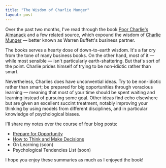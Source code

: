 ```yaml
---
title: "The Wisdom of Charlie Munger"
layout: post
---
```


Over the past two months, I've read through the
book [Poor Charlie's Almanack][poorcharlie] and a few related source, which
expound the wisdom of [Charlie Munger] — better known as Warren Buffett's
business partner.


[poorcharlie]: https://www.goodreads.com/book/show/944652.Poor_Charlie_s_Almanack
[Charlie Munger]: https://en.wikipedia.org/wiki/Charlie_Munger


The books serves a hearty dose of down-to-earth wisdom. It's a far cry from the
tone of many business books. On the other hand, most of it — while most sensible
— isn't particularly earth-shattering. But that's sort of the point. Charlie
prides himself of trying to be non-idiotic rather than smart.

Nevertheless, Charlies does have unconvential ideas. Try to be non-idiotic
rather than smart; be prepared for big opportunities through voracious learning
— meaning that most of your time should be spent waiting and learning instead of
pursuing some goal. Other ideas find echo elsewhere but are given an excellent
succint treatment, notably improving your thinking by using models from
different disciplines, and in particular knowledge of psychological biases.

I'll share my notes over the course of four blog posts:

- [Prepare for Opportunity](/munger-opportunity)
- [How to Think and Make Decisions](/munger-thinking)
- On Learning (soon)
- Psychological Tendencies List (soon)

I hope you enjoy these summaries as much as I enjoyed the book!
